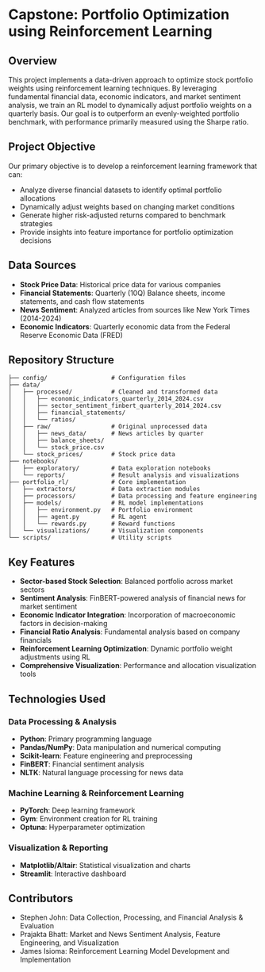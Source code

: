 # Capstone: Portfolio Optimization using Reinforcement Learning

## Overview
This project implements a data-driven approach to optimize stock portfolio weights using reinforcement learning techniques. By leveraging fundamental financial data, economic indicators, and market sentiment analysis, we train an RL model to dynamically adjust portfolio weights on a quarterly basis. Our goal is to outperform an evenly-weighted portfolio benchmark, with performance primarily measured using the Sharpe ratio.

## Project Objective
Our primary objective is to develop a reinforcement learning framework that can:
- Analyze diverse financial datasets to identify optimal portfolio allocations
- Dynamically adjust weights based on changing market conditions
- Generate higher risk-adjusted returns compared to benchmark strategies
- Provide insights into feature importance for portfolio optimization decisions

## Data Sources

- **Stock Price Data**: Historical price data for various companies
- **Financial Statements**: Quarterly (10Q) Balance sheets, income statements, and cash flow statements
- **News Sentiment**: Analyzed articles from sources like New York Times (2014-2024)
- **Economic Indicators**: Quarterly economic data from the Federal Reserve Economic Data (FRED)

## Repository Structure

```
├── config/                  # Configuration files
├── data/
│   ├── processed/           # Cleaned and transformed data
│   │   ├── economic_indicators_quarterly_2014_2024.csv
│   │   ├── sector_sentiment_finbert_quarterly_2014_2024.csv
│   │   ├── financial_statements/
│   │   └── ratios/
│   ├── raw/                 # Original unprocessed data
│   │   ├── news_data/       # News articles by quarter
│   │   ├── balance_sheets/
│   │   └── stock_price.csv
│   └── stock_prices/        # Stock price data
├── notebooks/
│   ├── exploratory/         # Data exploration notebooks
│   └── reports/             # Result analysis and visualizations
├── portfolio_rl/            # Core implementation
│   ├── extractors/          # Data extraction modules
│   ├── processors/          # Data processing and feature engineering
│   ├── models/              # RL model implementations
│   │   ├── environment.py   # Portfolio environment
│   │   ├── agent.py         # RL agent
│   │   └── rewards.py       # Reward functions
│   └── visualizations/      # Visualization components
└── scripts/                 # Utility scripts
```

## Key Features

- **Sector-based Stock Selection**: Balanced portfolio across market sectors
- **Sentiment Analysis**: FinBERT-powered analysis of financial news for market sentiment
- **Economic Indicator Integration**: Incorporation of macroeconomic factors in decision-making
- **Financial Ratio Analysis**: Fundamental analysis based on company financials
- **Reinforcement Learning Optimization**: Dynamic portfolio weight adjustments using RL
- **Comprehensive Visualization**: Performance and allocation visualization tools

## Technologies Used

### Data Processing & Analysis
- **Python**: Primary programming language
- **Pandas/NumPy**: Data manipulation and numerical computing
- **Scikit-learn**: Feature engineering and preprocessing
- **FinBERT**: Financial sentiment analysis
- **NLTK**: Natural language processing for news data

### Machine Learning & Reinforcement Learning
- **PyTorch**: Deep learning framework
- **Gym**: Environment creation for RL training
- **Optuna**: Hyperparameter optimization

### Visualization & Reporting
- **Matplotlib/Altair**: Statistical visualization and charts
- **Streamlit**: Interactive dashboard

## Contributors
- Stephen John: Data Collection, Processing, and Financial Analysis & Evaluation
- Prajakta Bhatt: Market and News Sentiment Analysis, Feature Engineering, and Visualization
- James Isioma: Reinforcement Learning Model Development and Implementation